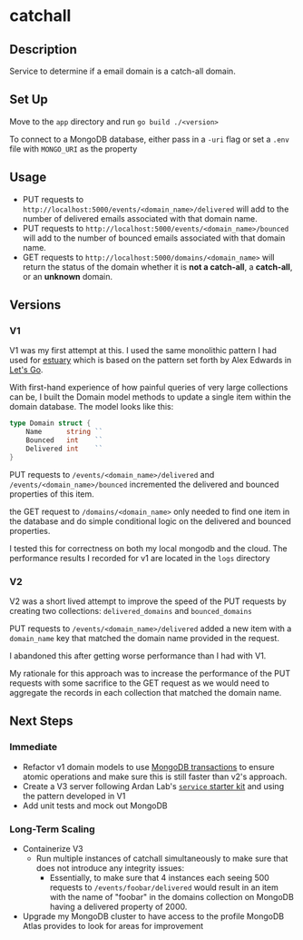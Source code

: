 # catchall

## Description

Service to determine if a email domain is a catch-all domain.

## Set Up
Move to the `app` directory and run `go build ./<version>`

To connect to a MongoDB database, either pass in a `-uri` flag or set a `.env` file with `MONGO_URI` as the property

## Usage

* PUT requests to `http://localhost:5000/events/<domain_name>/delivered` will add to the number of delivered emails associated with that domain name.
* PUT requests to `http://localhost:5000/events/<domain_name>/bounced` will add to the number of bounced emails associated with that domain name.
* GET requests to `http://localhost:5000/domains/<domain_name>` will return the status of the domain whether it is **not a catch-all**, a **catch-all**, or an **unknown** domain.

## Versions

### V1

V1 was my first attempt at this. I used the same monolithic pattern I had used for [estuary](https://github.com/cpustejovsky/estuary) which is based on the pattern set forth by Alex Edwards in [Let's Go](https://lets-go.alexedwards.net/).

With first-hand experience of how painful queries of very large collections can be, I built the Domain model methods to update a single item within the domain database. The model looks like this:
```go
type Domain struct {
	Name      string ``
	Bounced   int    ``
	Delivered int    ``
}
```

PUT requests to `/events/<domain_name>/delivered` and `/events/<domain_name>/bounced` incremented the delivered and bounced properties of this item.

the GET request to `/domains/<domain_name>` only needed to find one item in the database and do simple conditional logic on the delivered and bounced properties.

I tested this for correctness on both my local mongodb and the cloud. The performance results I recorded for v1 are located in the `logs` directory
### V2

V2 was a short lived attempt to improve the speed of the PUT requests by creating two collections: `delivered_domains` and `bounced_domains`

PUT requests to `/events/<domain_name>/delivered` added a new item with a `domain_name` key that matched the domain name provided in the request.

I abandoned this after getting worse performance than I had with V1.

My rationale for this approach was to increase the performance of the PUT requests with some sacrifice to the GET request as we would need to aggregate the records in each collection that matched the domain name.

## Next Steps

### Immediate
* Refactor v1 domain models to use [MongoDB transactions](https://www.mongodb.com/developer/quickstart/golang-multi-document-acid-transactions/) to ensure atomic operations and make sure this is still faster than v2's approach.
* Create a V3 server following Ardan Lab's [`service` starter kit](https://github.com/ardanlabs/service/) and using the pattern developed in V1
* Add unit tests and mock out MongoDB

### Long-Term Scaling
* Containerize V3
  * Run multiple instances of catchall simultaneously to make sure that does not introduce any integrity issues: 
    * Essentially, to make sure that 4 instances each seeing 500 requests to `/events/foobar/delivered` would result in an item with the name of "foobar" in the domains collection on MongoDB having a delivered property of 2000.
* Upgrade my MongoDB cluster to have access to the profile MongoDB Atlas provides to look for areas for improvement
